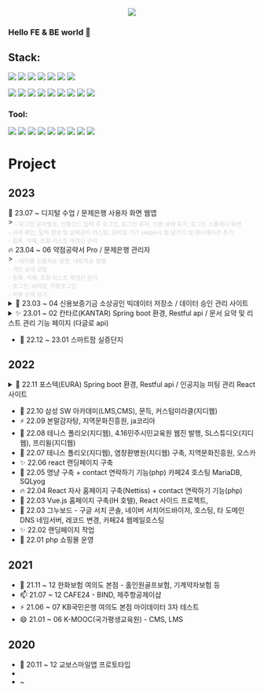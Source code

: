 

<!--

//주석 처리 시작

https://www.w3schools.com/charsets/ref_emoji.asp

**color000/color000** is a ✨ _special_ ✨ repository because its `README.md` (this file) appears on your GitHub profile.

Here are some ideas to get you started:

- 🔭 I’m currently working on ...
- 🌱 I’m currently learning ...
- 👯 I’m looking to collaborate on ...
- 🤔 I’m looking for help with ...
- 💬 Ask me about ...
- 📫 How to reach me: ...
- 😄 Pronouns: ...
- ⚡ Fun fact: ...🔥 최고의 이모티콘 ...
//주석 처리 끝-->

<div align="center">
<img src="https://capsule-render.vercel.app/api?type=waving&color=auto&height=300&section=header&text=DongHyun%20Moon&fontSize=90" />
</div>

### Hello FE & BE world 👋

## Stack: 

<img src="https://img.shields.io/badge/React-61DAFB?style=flat&logo=React&logoColor=white" /> <img src="https://img.shields.io/badge/TypeScript-3178C6?style=flat&logo=TypeScript&logoColor=white" /> <img src="https://img.shields.io/badge/reactquery-FF4154?style=flat&logo=react-query&logoColor=white" /> <img src="https://img.shields.io/badge/Recoil-3578E5?style=flat&logo=recoil&logoColor=white" /> <img src="https://img.shields.io/badge/reacthookform-EC5990?style=flat&logo=ReactHookForm&logoColor=white" /> <img src="https://img.shields.io/badge/reactrouter-CA4245?style=flat&logo=ReactRouter&logoColor=white" />
<img src="https://img.shields.io/badge/Vue.js-4FC08D?style=flat&logo=Vue.js&logoColor=white" />

<img src="https://img.shields.io/badge/HTML5-E34F26?style=flat&logo=HTML5&logoColor=white" /> <img src="https://img.shields.io/badge/CSS3-1572B6?style=flat&logo=CSS3&logoColor=white" />
<img src="https://img.shields.io/badge/Bootstrap-7952B3?style=flat&logo=Bootstrap&logoColor=white" />
<img src="https://img.shields.io/badge/Sass-CC6699?style=flat&logo=Sass&logoColor=white" />
<img src="https://img.shields.io/badge/JavaScript-F7DF1E?style=flat&logo=JavaScript&logoColor=white" />
<img src="https://img.shields.io/badge/jQuery-0769AD?style=flat&logo=jQuery&logoColor=white" />
<img src="https://img.shields.io/badge/Swiper-6332F6?style=flat&logo=Swiper&logoColor=white" /> <img src="https://img.shields.io/badge/Npm-CB3837?style=flat&logo=Npm&logoColor=white" /> <img src="https://img.shields.io/badge/Yarn-2C8EBB?style=flat&logo=Yarn&logoColor=white" />

<!-- <img src="https://img.shields.io/badge/PHP-777BB4?style=flat&logo=PHP&logoColor=white" /> <img src="https://img.shields.io/badge/CodeIgniter-EF4223?style=flat&logo=CodeIgniter&logoColor=white" /> <img src="https://img.shields.io/badge/MySql-4479A1?style=flat&logo=MySql&logoColor=white" /> <img src="https://img.shields.io/badge/XAMPP-FB7A24?style=flat&logo=XAMPP&logoColor=white" /> <img src="https://img.shields.io/badge/phpMyAdmin-6C78AF?style=flat&logo=phpMyAdmin&logoColor=white" /> <img src="https://img.shields.io/badge/Apache-D22128?style=flat&logo=Apache&logoColor=white" />
-->

### Tool: 
<img src="https://img.shields.io/badge/GitHub-181717?style=flat&logo=GitHub&logoColor=white" /> <img src="https://img.shields.io/badge/IntelliJIDEA-000000?style=flat&logo=IntelliJIDEA&logoColor=white" /> 
<img src="https://img.shields.io/badge/PhpStorm-000000?style=flat&logo=PhpStorm&logoColor=white" /> <img src="https://img.shields.io/badge/VisualStudioCode-007ACC?style=flat&logo=VisualStudioCode&logoColor=white" />
<img src="https://img.shields.io/badge/Figma-F24E1E?style=flat&logo=Figma&logoColor=white" />
<img src="https://img.shields.io/badge/AdobePhotoshop-31A8FF?style=flat&logo=AdobePhotoshop&logoColor=white" />
<img src="https://img.shields.io/badge/AdobeXd-FF61F6?style=flat&logo=AdobeXd&logoColor=white" />
<img src="https://img.shields.io/badge/Notion-000000?style=flat&logo=Notion&logoColor=white" />
<img src="https://img.shields.io/badge/Slack-4A154B?style=flat&logo=Slack&logoColor=white" />

# Project

## 2023

<summary>🌱 23.07 ~ 디지털 수업 / 문제은행 사용자 화면 웹앱 </summary>
   > <sub style="color: lightgray;"> - 로그인 문자발송, 인증코드 입력 후 로그인, 로그인 유지, 인증 상태 유지, 로그인 스플래시 화면<br/>
    - 과제 확인, 달력 생성 및 날짜관리 커스텀, 모바일 기기 swipe시 월 넘기기 및 애니메이션 추가, <br/>
    - 등록, 삭제, 조회 리스트 재갱신 관리<br/>
    </sub>
</details>

<summary>🔥 23.04 ~ 06 약점공략서 Pro / 문제은행 관리자 </summary>
   > <sub style="color: lightgray;"> - 테이블 오름차순 정렬, 내림차순 정렬<br/>
    - 개인 상세 모달<br/>
    - 등록, 삭제, 조회 리스트 재갱신 관리<br/>
    - 로그인, id저장, 자동로그인<br/>
    - 리뷰 상세 보기<br/>
    </sub>
</details>

<details>
<summary>🤔 23.03 ~ 04 신용보증기금 소상공인 빅데이터 저장소 / 데이터 승인 관리 사이트 </summary>
    
   > <sub style="color: lightgray;"> - 회원 관련 전반적인 기능 (로그인, 로그아웃, 회원가입, 회원탈퇴 등)<br/>
    - 데이터 분석실 예약<br/>
    - 가상화 시스템 예약<br/>
    - 공지사항, 문의사항, 자주묻는 질문 등 게시판 리스트<br/>
    - 해당 기능들에 대한 관리자 페이지
    </sub>
    
</details>

<details>
<summary>✨ 23.01 ~ 02 칸타르(KANTAR) Spring boot 환경, Restful api / 문서 요약 및 리스트 관리 기능 페이지 (다글로 api) </summary>
    
   > <sub style="color: lightgray;"> - 전체 리스트 내에 선택된 값에 따라 리스트를 랜더링 해주는 필터 기능<br/>
    - 필터 프리셋 저장<br/>
    - 필터 프리셋 불러오기<br/>
    - 체크된 필터 기준으로 리포트 생성<br/>
    - 리포트 개수에 따라 링크 이동 방식 분기 처리<br/>
    - api 파일 다운로드<br/>
    - 사용량 통계<br/>
    - 멤버 관리<br/>
    - 워드 클라우드<br/>
    - 공통 모달<br/>
    - 비밀번호 표시 눈가림 기능<br/>
    - 파일 업로드 드래그앤 드롭 기능<br/>
    - 업로드한 파일 확인<br/>
    - 체크박스 선택 후 선택된 개수 값 반환 기능<br/>
    - 로그인<br/>
    - 비밀번호 재설정<br/>
    - 토스트 알림
    </sub>
    
</details>

- 🌈 22.12 ~ 23.01 스마트팜 실증단지 

## 2022
<details>
<summary>🌱 22.11 포스텍(EURA) Spring boot 환경, Restful api / 인공지능 미팅 관리 React 사이트 </summary>
    
   > <sub style="color: lightgray;"> - 회원가입, 
    - 로그인<br/>
    - 자동로그인<br/>
    - 비밀번호 찾기<br/>
    - 회원가입시 이메일 중복체크<br/>
    - 프로필 및 편집<br/>
    - 레이아웃 분리<br/>
    - 프로젝트 설치<br/> 
    - Axios로 api처리<br/>
    - 이메일 인증 파라미터 확인 후 api 전송 처리<br/>
    - 발급된 쿠키로 쿠키 확인 처리하여 라우터로 로그인 분기 처리<br/>
    - 비로그인시 화면 처리<br/>
    - 404페이지 처리<br/>
    - 다중 파일 업로드<br/>
    - 개인화 작업<br/>
    - 날짜관련 정보 상태관리 api 전송<br/>
    - 시작날짜와 종료날짜 사이에 특정요일이 몇개 있는지 계산<br/>
    - 시작날짜와 종료날짜 사이에 격주단위로(1주 세고 1주 건너뛰고) 특정요일이 몇개 있는지 계산<br/>
    - 체크박스가 1개만 체크 되어있으면 해당 체크박스 disabled, 2개 이상이면 해제<br/>
    - 시작날짜와 종료날짜 사이에 특정 날짜(예를들어 12일)이 몇개 있는지 확인<br/>
    - 같은 모달로 생성, 수정, 삭제 같이 쓰기 등</sub>
    
</details>

- 🌈 22.10 삼성 SW 아카데미(LMS,CMS), 문득, 커스텀미라클(지디웹)
- ⚡ 22.09 본말감자탕, 지역문화진흥원, ja코리아
- 🤔 22.08 테니스 폴리오(지디웹), 4.16민주시민교육원 웹진 발행, SL스튜디오(지디웹), 프리윌(지디웹)
- 💬 22.07 테니스 폴리오(지디웹), 염창환병원(지디웹) 구축, 지역문화진흥원, 오스카
- ✨ 22.06 react 랜딩페이지 구축
- 🌱 22.05 명냥 구축 + contact 연락하기 기능(php) 카페24 호스팅 MariaDB, SQLyog
- 🔥 22.04 React 자사 홈페이지 구축(Nettiss) + contact 연락하기 기능(php)
- 🚀 22.03 Vue.js 홈페이지 구축(IH 호텔), React 사이드 프로젝트, 
- 🌈 22.03 그누보드 - 구글 서치 콘솔, 네이버 서치어드바이저, 호스팅, 타 도메인 DNS 네임서버, 레코드 변경, 카페24 웹메일호스팅
- ✨ 22.02 랜딩페이지 작업
- 🌻 22.01 php 쇼핑몰 운영

## 2021

- 💬 21.11 ~ 12 한화보험 여의도 본점 - 홀인원골프보험, 기계약자보험 등
- 📫 21.07 ~ 12 CAFE24 - BIND, 제주항공제이샵
- ⚡ 21.06 ~ 07 KB국민은행 여의도 본점 마이데이터 3자 테스트
- 😄 21.01 ~ 06 K-MOOC(국가평생교육원) - CMS, LMS

## 2020

- 🌱 20.11 ~ 12 교보스마일앱 프로토타입
-
- ~



